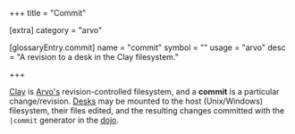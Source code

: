 +++
title = "Commit"

[extra]
category = "arvo"

[glossaryEntry.commit]
name = "commit"
symbol = ""
usage = "arvo"
desc = "A revision to a desk in the Clay filesystem."

+++

[Clay](/reference/glossary/clay) is [Arvo's](/reference/glossary/arvo)
revision-controlled filesystem, and a **commit** is a particular
change/revision. [Desks](/reference/glossary/desk) may be mounted to the host
(Unix/Windows) filesystem, their files edited, and the resulting changes
committed with the `|commit` generator in the [dojo](/reference/glossary/dojo).
